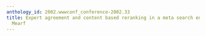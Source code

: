 ```yaml
---
anthology_id: 2002.wwwconf_conference-2002.33
title: Expert agreement and content based reranking in a meta search environment using
  Mearf
---
```


